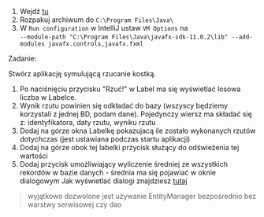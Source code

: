 1. Wejdź [tu](https://gluonhq.com/download/javafx-11-0-2-sdk-windows/)
2. Rozpakuj archiwum do `C:\Program Files\Java\`
3. W `Run configuration` w IntelliJ ustaw `VM Options` na  
```--module-path "C:\Program Files\Java\javafx-sdk-11.0.2\lib" --add-modules javafx.controls,javafx.fxml```

Zadanie:

Stwórz aplikację symulującą rzucanie kostką.
1. Po naciśnięciu przycisku "Rzuć!" w Label ma się wyświetlać losowa liczba w Labelce.
2. Wynik rzutu powinien się odkładać do bazy (wszyscy będziemy korzystali z jednej BD, podam dane).
Pojedynczy wiersz ma składać się z:
identyfikatora, daty rzutu, wyniku rzutu 
3. Dodaj na górze okna Labelkę pokazujacą ile zostało wykonanych rzutów dotychczas (jest ustawiana podczas startu aplikacji)
4. Dodaj na górze obok tej labelki przycisk służący do odświeżenia tej wartości
5. Dodaj przycisk umożliwiający wyliczenie średniej ze wszystkich rekordów w bazie danych - średnia ma się pojawiać w oknie dialogowym
Jak wyświetlać dialogi znajdziesz [tutaj](https://code.makery.ch/blog/javafx-dialogs-official/)

> wyjątkowo dozwolone jest używanie EntityManager bezpośrednio bez warstwy serwisowej czy dao
